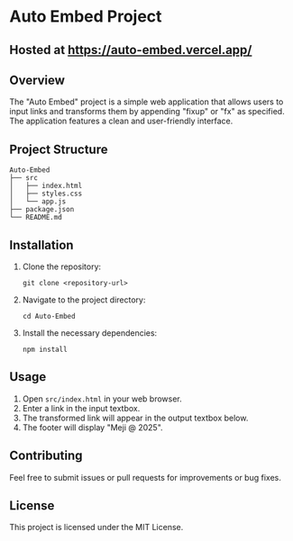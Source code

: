 # Auto Embed Project

## Hosted at https://auto-embed.vercel.app/

## Overview
The "Auto Embed" project is a simple web application that allows users to input links and transforms them by appending "fixup" or "fx" as specified. The application features a clean and user-friendly interface.

## Project Structure
```
Auto-Embed
├── src
│   ├── index.html
│   ├── styles.css
│   └── app.js
├── package.json
└── README.md
```

## Installation
1. Clone the repository:
   ```
   git clone <repository-url>
   ```
2. Navigate to the project directory:
   ```
   cd Auto-Embed
   ```
3. Install the necessary dependencies:
   ```
   npm install
   ```

## Usage
1. Open `src/index.html` in your web browser.
2. Enter a link in the input textbox.
3. The transformed link will appear in the output textbox below.
4. The footer will display "Meji @ 2025".

## Contributing
Feel free to submit issues or pull requests for improvements or bug fixes.

## License
This project is licensed under the MIT License.

